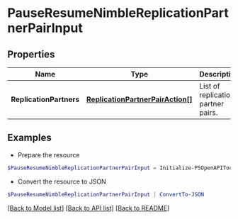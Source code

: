 # PauseResumeNimbleReplicationPartnerPairInput
## Properties

Name | Type | Description | Notes
------------ | ------------- | ------------- | -------------
**ReplicationPartners** | [**ReplicationPartnerPairAction[]**](ReplicationPartnerPairAction.md) | List of replication partner pairs. | 

## Examples

- Prepare the resource
```powershell
$PauseResumeNimbleReplicationPartnerPairInput = Initialize-PSOpenAPIToolsPauseResumeNimbleReplicationPartnerPairInput  -ReplicationPartners null
```

- Convert the resource to JSON
```powershell
$PauseResumeNimbleReplicationPartnerPairInput | ConvertTo-JSON
```

[[Back to Model list]](../README.md#documentation-for-models) [[Back to API list]](../README.md#documentation-for-api-endpoints) [[Back to README]](../README.md)

